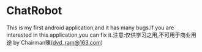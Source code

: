 # ChatRobot
This is my first android application,and it has many bugs.If you are interested in this application,you can fix it.注意:仅供学习之用,不可用于商业用途
                                                                                                        by Chairman陳(dvd_ram@163.com)
